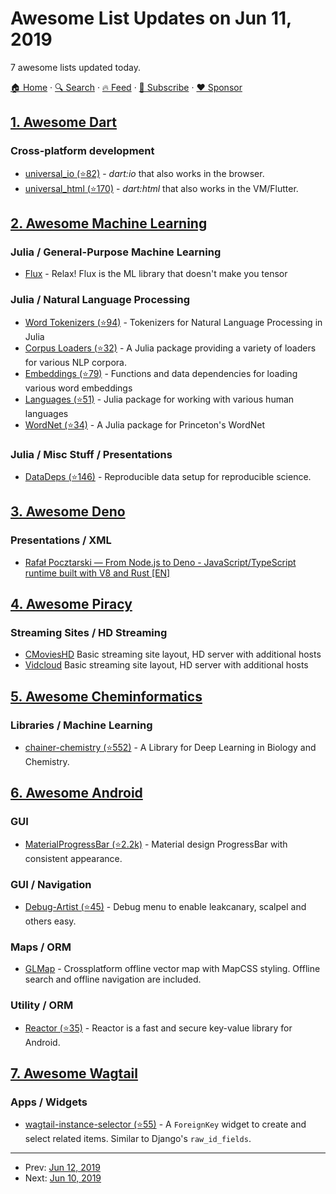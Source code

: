 # Awesome List Updates on Jun 11, 2019

7 awesome lists updated today.

[🏠 Home](/README.md) · [🔍 Search](https://www.trackawesomelist.com/search/) · [🔥 Feed](https://www.trackawesomelist.com/rss.xml) · [📮 Subscribe](https://trackawesomelist.us17.list-manage.com/subscribe?u=d2f0117aa829c83a63ec63c2f&id=36a103854c) · [❤️  Sponsor](https://github.com/sponsors/theowenyoung)



## [1. Awesome Dart](/content/yissachar/awesome-dart/README.md)

### Cross-platform development

*   [universal\_io (⭐82)](https://github.com/terrier989/universal_io) - *dart:io* that also works in the browser.
*   [universal\_html (⭐170)](https://github.com/terrier989/universal_html) - *dart:html* that also works in the VM/Flutter.

## [2. Awesome Machine Learning](/content/josephmisiti/awesome-machine-learning/README.md)

### Julia / General-Purpose Machine Learning

*   [Flux](https://fluxml.ai/) - Relax! Flux is the ML library that doesn't make you tensor

### Julia / Natural Language Processing

*   [Word Tokenizers (⭐94)](https://github.com/JuliaText/WordTokenizers.jl) - Tokenizers for Natural Language Processing in Julia
*   [Corpus Loaders (⭐32)](https://github.com/JuliaText/CorpusLoaders.jl) - A Julia package providing a variety of loaders for various NLP corpora.
*   [Embeddings (⭐79)](https://github.com/JuliaText/Embeddings.jl) - Functions and data dependencies for loading various word embeddings
*   [Languages (⭐51)](https://github.com/JuliaText/Languages.jl) - Julia package for working with various human languages
*   [WordNet (⭐34)](https://github.com/JuliaText/WordNet.jl) - A Julia package for Princeton's WordNet

### Julia / Misc Stuff / Presentations

*   [DataDeps (⭐146)](https://github.com/oxinabox/DataDeps.jl) - Reproducible data setup for reproducible science.

## [3. Awesome Deno](/content/denolib/awesome-deno/README.md)

### Presentations / XML

*   [Rafał Pocztarski — From Node.js to Deno - JavaScript/TypeScript runtime built with V8 and Rust \[EN\]](https://www.youtube.com/watch?v=Aib1OZLy0_c)

## [4. Awesome Piracy](/content/Igglybuff/awesome-piracy/README.md)

### Streaming Sites / HD Streaming

*   [CMoviesHD](https://www2.cmovieshd.bz) Basic streaming site layout, HD server with additional hosts
*   [Vidcloud](https://vidcloud.icu/) Basic streaming site layout, HD server with additional hosts

## [5. Awesome Cheminformatics](/content/hsiaoyi0504/awesome-cheminformatics/README.md)

### Libraries / Machine Learning

*   [chainer-chemistry (⭐552)](https://github.com/pfnet-research/chainer-chemistry) - A Library for Deep Learning in Biology and Chemistry.

## [6. Awesome Android](/content/JStumpp/awesome-android/README.md)

### GUI

*   [MaterialProgressBar (⭐2.2k)](https://github.com/zhanghai/MaterialProgressBar) - Material design ProgressBar with consistent appearance.

### GUI / Navigation

*   [Debug-Artist (⭐45)](https://github.com/BaristaVentures/android-debug-artist) - Debug menu to enable leakcanary, scalpel and others easy.

### Maps / ORM

*   [GLMap](https://globus.software) - Crossplatform offline vector map with MapCSS styling. Offline search and offline navigation are included.

### Utility / ORM

*   [Reactor (⭐35)](https://github.com/oky2abbas/reactor) - Reactor is a fast and secure key-value library for Android.

## [7. Awesome Wagtail](/content/springload/awesome-wagtail/README.md)

### Apps / Widgets

*   [wagtail-instance-selector (⭐55)](https://github.com/ixc/wagtail-instance-selector) - A `ForeignKey` widget to create and select related items. Similar to Django's `raw_id_fields`.

---

- Prev: [Jun 12, 2019](/content/2019/06/12/README.md)
- Next: [Jun 10, 2019](/content/2019/06/10/README.md)